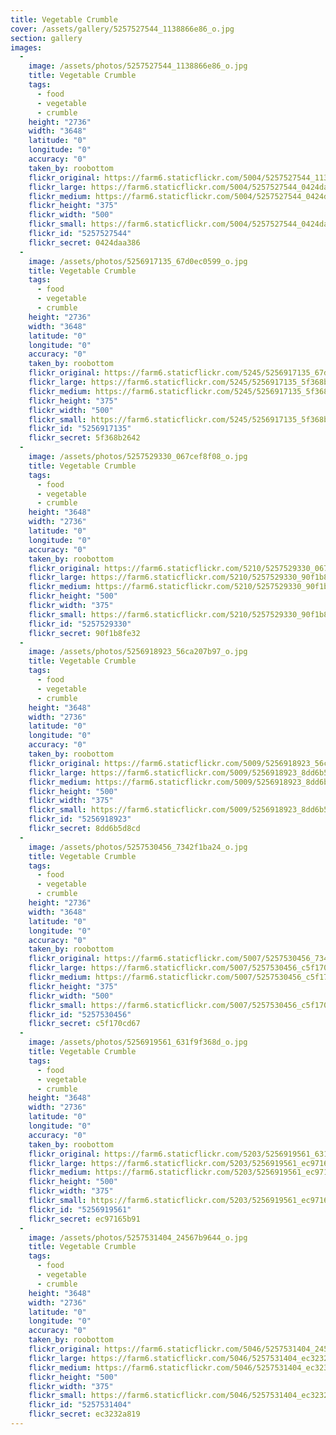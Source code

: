 ```yaml
---
title: Vegetable Crumble
cover: /assets/gallery/5257527544_1138866e86_o.jpg
section: gallery
images:
  - 
    image: /assets/photos/5257527544_1138866e86_o.jpg
    title: Vegetable Crumble
    tags:
      - food
      - vegetable
      - crumble
    height: "2736"
    width: "3648"
    latitude: "0"
    longitude: "0"
    accuracy: "0"
    taken_by: roobottom
    flickr_original: https://farm6.staticflickr.com/5004/5257527544_1138866e86_o.jpg
    flickr_large: https://farm6.staticflickr.com/5004/5257527544_0424daa386_b.jpg
    flickr_medium: https://farm6.staticflickr.com/5004/5257527544_0424daa386.jpg
    flickr_height: "375"
    flickr_width: "500"
    flickr_small: https://farm6.staticflickr.com/5004/5257527544_0424daa386_m.jpg
    flickr_id: "5257527544"
    flickr_secret: 0424daa386
  - 
    image: /assets/photos/5256917135_67d0ec0599_o.jpg
    title: Vegetable Crumble
    tags:
      - food
      - vegetable
      - crumble
    height: "2736"
    width: "3648"
    latitude: "0"
    longitude: "0"
    accuracy: "0"
    taken_by: roobottom
    flickr_original: https://farm6.staticflickr.com/5245/5256917135_67d0ec0599_o.jpg
    flickr_large: https://farm6.staticflickr.com/5245/5256917135_5f368b2642_b.jpg
    flickr_medium: https://farm6.staticflickr.com/5245/5256917135_5f368b2642.jpg
    flickr_height: "375"
    flickr_width: "500"
    flickr_small: https://farm6.staticflickr.com/5245/5256917135_5f368b2642_m.jpg
    flickr_id: "5256917135"
    flickr_secret: 5f368b2642
  - 
    image: /assets/photos/5257529330_067cef8f08_o.jpg
    title: Vegetable Crumble
    tags:
      - food
      - vegetable
      - crumble
    height: "3648"
    width: "2736"
    latitude: "0"
    longitude: "0"
    accuracy: "0"
    taken_by: roobottom
    flickr_original: https://farm6.staticflickr.com/5210/5257529330_067cef8f08_o.jpg
    flickr_large: https://farm6.staticflickr.com/5210/5257529330_90f1b8fe32_b.jpg
    flickr_medium: https://farm6.staticflickr.com/5210/5257529330_90f1b8fe32.jpg
    flickr_height: "500"
    flickr_width: "375"
    flickr_small: https://farm6.staticflickr.com/5210/5257529330_90f1b8fe32_m.jpg
    flickr_id: "5257529330"
    flickr_secret: 90f1b8fe32
  - 
    image: /assets/photos/5256918923_56ca207b97_o.jpg
    title: Vegetable Crumble
    tags:
      - food
      - vegetable
      - crumble
    height: "3648"
    width: "2736"
    latitude: "0"
    longitude: "0"
    accuracy: "0"
    taken_by: roobottom
    flickr_original: https://farm6.staticflickr.com/5009/5256918923_56ca207b97_o.jpg
    flickr_large: https://farm6.staticflickr.com/5009/5256918923_8dd6b5d8cd_b.jpg
    flickr_medium: https://farm6.staticflickr.com/5009/5256918923_8dd6b5d8cd.jpg
    flickr_height: "500"
    flickr_width: "375"
    flickr_small: https://farm6.staticflickr.com/5009/5256918923_8dd6b5d8cd_m.jpg
    flickr_id: "5256918923"
    flickr_secret: 8dd6b5d8cd
  - 
    image: /assets/photos/5257530456_7342f1ba24_o.jpg
    title: Vegetable Crumble
    tags:
      - food
      - vegetable
      - crumble
    height: "2736"
    width: "3648"
    latitude: "0"
    longitude: "0"
    accuracy: "0"
    taken_by: roobottom
    flickr_original: https://farm6.staticflickr.com/5007/5257530456_7342f1ba24_o.jpg
    flickr_large: https://farm6.staticflickr.com/5007/5257530456_c5f170cd67_b.jpg
    flickr_medium: https://farm6.staticflickr.com/5007/5257530456_c5f170cd67.jpg
    flickr_height: "375"
    flickr_width: "500"
    flickr_small: https://farm6.staticflickr.com/5007/5257530456_c5f170cd67_m.jpg
    flickr_id: "5257530456"
    flickr_secret: c5f170cd67
  - 
    image: /assets/photos/5256919561_631f9f368d_o.jpg
    title: Vegetable Crumble
    tags:
      - food
      - vegetable
      - crumble
    height: "3648"
    width: "2736"
    latitude: "0"
    longitude: "0"
    accuracy: "0"
    taken_by: roobottom
    flickr_original: https://farm6.staticflickr.com/5203/5256919561_631f9f368d_o.jpg
    flickr_large: https://farm6.staticflickr.com/5203/5256919561_ec97165b91_b.jpg
    flickr_medium: https://farm6.staticflickr.com/5203/5256919561_ec97165b91.jpg
    flickr_height: "500"
    flickr_width: "375"
    flickr_small: https://farm6.staticflickr.com/5203/5256919561_ec97165b91_m.jpg
    flickr_id: "5256919561"
    flickr_secret: ec97165b91
  - 
    image: /assets/photos/5257531404_24567b9644_o.jpg
    title: Vegetable Crumble
    tags:
      - food
      - vegetable
      - crumble
    height: "3648"
    width: "2736"
    latitude: "0"
    longitude: "0"
    accuracy: "0"
    taken_by: roobottom
    flickr_original: https://farm6.staticflickr.com/5046/5257531404_24567b9644_o.jpg
    flickr_large: https://farm6.staticflickr.com/5046/5257531404_ec3232a819_b.jpg
    flickr_medium: https://farm6.staticflickr.com/5046/5257531404_ec3232a819.jpg
    flickr_height: "500"
    flickr_width: "375"
    flickr_small: https://farm6.staticflickr.com/5046/5257531404_ec3232a819_m.jpg
    flickr_id: "5257531404"
    flickr_secret: ec3232a819
---
```


